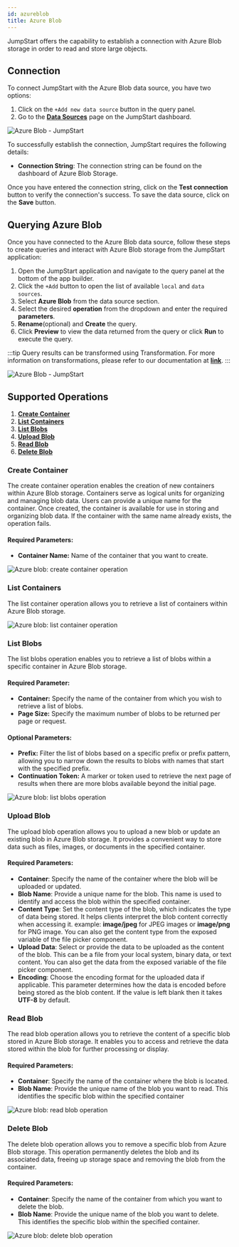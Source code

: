 ```yaml
---
id: azureblob
title: Azure Blob
---
```


JumpStart offers the capability to establish a connection with Azure Blob storage in order to read and store large objects.

## Connection

To connect JumpStart with the Azure Blob data source, you have two options:
1. Click on the `+Add new data source` button in the query panel.
2. Go to the **[Data Sources](/docs/data-sources/overview)** page on the JumpStart dashboard.

<div style={{textAlign: 'center'}}>

<img className="screenshot-full" src="/img/datasource-reference/azureblob/gdsazure.gif" alt="Azure Blob - JumpStart" />

</div>

To successfully establish the connection, JumpStart requires the following details:
- **Connection String**: The connection string can be found on the dashboard of Azure Blob Storage.

Once you have entered the connection string, click on the **Test connection** button to verify the connection's success. To save the data source, click on the **Save** button.

## Querying Azure Blob

Once you have connected to the Azure Blob data source, follow these steps to create queries and interact with Azure Blob storage from the JumpStart application:

1. Open the JumpStart application and navigate to the query panel at the bottom of the app builder.
2. Click the `+Add` button to open the list of available `local` and `data sources`.
3. Select **Azure Blob** from the data source section.
4. Select the desired **operation** from the dropdown and enter the required **parameters**.
5. **Rename**(optional) and **Create** the query.
6. Click **Preview** to view the data returned from the query or click **Run** to execute the query.

:::tip
Query results can be transformed using Transformation. For more information on transformations, please refer to our documentation at **[link](/docs/tutorial/transformations)**.
:::

<div style={{textAlign: 'center'}}>

<img className="screenshot-full" src="/img/datasource-reference/azureblob/queries.png" alt="Azure Blob - JumpStart" />

</div>

## Supported Operations

1. **[Create Container](#create-container)**
2. **[List Containers](#list-containers)**
3. **[List Blobs](#list-blobs)**
4. **[Upload Blob](#upload-blob)**
5. **[Read Blob](#read-blob)**
6. **[Delete Blob](#delete-blob)**


### Create Container

The create container operation enables the creation of new containers within Azure Blob storage. Containers serve as logical units for organizing and managing blob data. Users can provide a unique name for the container. Once created, the container is available for use in storing and organizing blob data. If the container with the same name already exists, the operation fails.

#### Required Parameters:

- **Container Name:** Name of the container that you want to create. 

<div style={{textAlign: 'center'}}>

<img className="screenshot-full" src="/img/datasource-reference/azureblob/createcontainer.png" alt="Azure blob: create container operation" />

</div>

### List Containers

The list container operation allows you to retrieve a list of containers within Azure Blob storage.

<div style={{textAlign: 'center'}}>

<img className="screenshot-full" src="/img/datasource-reference/azureblob/listcon.png" alt="Azure blob: list container operation" />

</div>

### List Blobs

The list blobs operation enables you to retrieve a list of blobs within a specific container in Azure Blob storage. 

#### Required Parameter:

- **Container:** Specify the name of the container from which you wish to retrieve a list of blobs.
- **Page Size:** Specify the maximum number of blobs to be returned per page or request.

#### Optional Parameters: 

- **Prefix:** Filter the list of blobs based on a specific prefix or prefix pattern, allowing you to narrow down the results to blobs with names that start with the specified prefix.
- **Continuation Token:** A marker or token used to retrieve the next page of results when there are more blobs available beyond the initial page.

<div style={{textAlign: 'center'}}>

<img className="screenshot-full" src="/img/datasource-reference/azureblob/listblobs.png" alt="Azure blob: list blobs operation" />

</div>

### Upload Blob

The upload blob operation allows you to upload a new blob or update an existing blob in Azure Blob storage. It provides a convenient way to store data such as files, images, or documents in the specified container.

#### Required Parameters:

- **Container**: Specify the name of the container where the blob will be uploaded or updated.
- **Blob Name**: Provide a unique name for the blob. This name is used to identify and access the blob within the specified container.
- **Content Type**: Set the content type of the blob, which indicates the type of data being stored. It helps clients interpret the blob content correctly when accessing it. example: **image/jpeg** for JPEG images or **image/png** for PNG image. You can also get the content type from the exposed variable of the file picker component.
- **Upload Data**: Select or provide the data to be uploaded as the content of the blob. This can be a file from your local system, binary data, or text content. You can also get the data from the exposed variable of the file picker component.
- **Encoding**: Choose the encoding format for the uploaded data if applicable. This parameter determines how the data is encoded before being stored as the blob content. If the value is left blank then it takes **UTF-8** by default.

### Read Blob

The read blob operation allows you to retrieve the content of a specific blob stored in Azure Blob storage. It enables you to access and retrieve the data stored within the blob for further processing or display.

#### Required Parameters:

- **Container**: Specify the name of the container where the blob is located.
- **Blob Name**: Provide the unique name of the blob you want to read. This identifies the specific blob within the specified container

<div style={{textAlign: 'center'}}>

<img className="screenshot-full" src="/img/datasource-reference/azureblob/read.png" alt="Azure blob: read blob operation" />

</div>

### Delete Blob

The delete blob operation allows you to remove a specific blob from Azure Blob storage. This operation permanently deletes the blob and its associated data, freeing up storage space and removing the blob from the container.

#### Required Parameters:

- **Container**: Specify the name of the container from which you want to delete the blob.
- **Blob Name**: Provide the unique name of the blob you want to delete. This identifies the specific blob within the specified container.

<div style={{textAlign: 'center'}}>

<img className="screenshot-full" src="/img/datasource-reference/azureblob/delete.png" alt="Azure blob: delete blob operation" />

</div>

